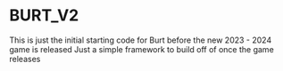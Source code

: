# BURT_V2


This is just the initial starting code for Burt before the new 2023 - 2024 game is released
Just a simple framework to build off of once the game releases
